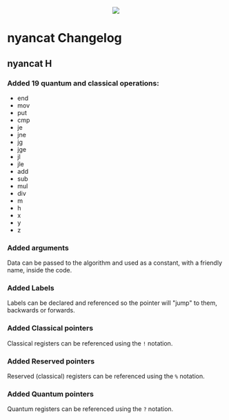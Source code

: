 <p align="center">
  <img src="https://raw.githubusercontent.com/thzoid/vscode-nyancat/master/images/icon_small.png">
</p>

# nyancat Changelog

## nyancat H

### Added 19 quantum and classical operations:
 - end
 - mov
 - put
 - cmp
 - je
 - jne
 - jg
 - jge
 - jl
 - jle
 - add
 - sub
 - mul
 - div
 - m
 - h
 - x
 - y
 - z

### Added arguments
Data can be passed to the algorithm and used as a constant, with a friendly name, inside the code.

### Added Labels
Labels can be declared and referenced so the pointer will "jump" to them, backwards or forwards.

### Added Classical pointers
Classical registers can be referenced using the `!` notation.

### Added Reserved pointers
Reserved (classical) registers can be referenced using the `%` notation.

### Added Quantum pointers
Quantum registers can be referenced using the `?` notation.